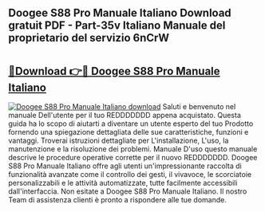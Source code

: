 ## Doogee S88 Pro Manuale Italiano Download gratuit PDF - Part-35v Italiano Manuale del proprietario del servizio 6nCrW

# <h2><a href="http://dfaxmto.blite.top/?on=Doogee+S88+Pro+Manuale+Italiano">🔗Download 👉🔴 Doogee S88 Pro Manuale Italiano</a></h2>

[![Doogee S88 Pro Manuale Italiano download](https://i.imgur.com/lujVjoI.png)](http://dfaxmto.blite.top/?on=Doogee+S88+Pro+Manuale+Italiano)
Saluti e benvenuto nel manuale Dell'utente per il tuo REDDDDDDD appena acquistato. Questa guida ha lo scopo di aiutarti a diventare un utente esperto del tuo Prodotto fornendo una spiegazione dettagliata delle sue caratteristiche, funzioni e vantaggi. Troverai istruzioni dettagliate per L'installazione, L'uso, la manutenzione e la risoluzione dei problemi. Manuale D'uso questo manuale descrive le procedure operative corrette per il nuovo REDDDDDDD. Doogee S88 Pro Manuale Italiano offre agli utenti un'impressionante raccolta di funzionalità avanzate come il controllo dei gesti, il vivavoce, le scorciatoie personalizzabili e le attività automatizzate, tutte facilmente accessibili dall'interfaccia. Non esitate a Doogee S88 Pro Manuale Italiano. Il nostro Team di assistenza clienti è pronto a rispondere alle tue domande.
